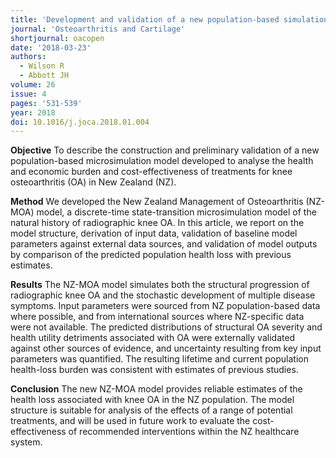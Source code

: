```yaml
---
title: 'Development and validation of a new population-based simulation model of osteoarthritis in New Zealand'
journal: 'Osteoarthritis and Cartilage'
shortjournal: oacopen
date: '2018-03-23'
authors:
  - Wilson R
  - Abbott JH
volume: 26
issue: 4
pages: '531-539'
year: 2018
doi: 10.1016/j.joca.2018.01.004
---
```

**Objective**
To describe the construction and preliminary validation of a new population-based microsimulation model developed to analyse the health and economic burden and cost-effectiveness of treatments for knee osteoarthritis (OA) in New Zealand (NZ).

**Method**
We developed the New Zealand Management of Osteoarthritis (NZ-MOA) model, a discrete-time state-transition microsimulation model of the natural history of radiographic knee OA. In this article, we report on the model structure, derivation of input data, validation of baseline model parameters against external data sources, and validation of model outputs by comparison of the predicted population health loss with previous estimates.

**Results**
The NZ-MOA model simulates both the structural progression of radiographic knee OA and the stochastic development of multiple disease symptoms. Input parameters were sourced from NZ population-based data where possible, and from international sources where NZ-specific data were not available. The predicted distributions of structural OA severity and health utility detriments associated with OA were externally validated against other sources of evidence, and uncertainty resulting from key input parameters was quantified. The resulting lifetime and current population health-loss burden was consistent with estimates of previous studies.

**Conclusion**
The new NZ-MOA model provides reliable estimates of the health loss associated with knee OA in the NZ population. The model structure is suitable for analysis of the effects of a range of potential treatments, and will be used in future work to evaluate the cost-effectiveness of recommended interventions within the NZ healthcare system.
